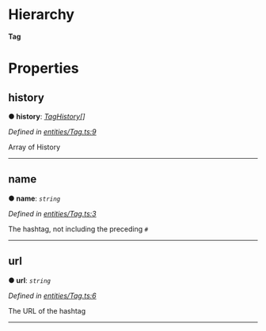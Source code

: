 

# Hierarchy

**Tag**

# Properties

<a id="history"></a>

##  history

**● history**: *[TagHistory](_entities_tag_.taghistory.md)[]*

*Defined in [entities/Tag.ts:9](https://github.com/lagunehq/core/blob/daa242c/src/entities/Tag.ts#L9)*

Array of History

___
<a id="name"></a>

##  name

**● name**: *`string`*

*Defined in [entities/Tag.ts:3](https://github.com/lagunehq/core/blob/daa242c/src/entities/Tag.ts#L3)*

The hashtag, not including the preceding `#`

___
<a id="url"></a>

##  url

**● url**: *`string`*

*Defined in [entities/Tag.ts:6](https://github.com/lagunehq/core/blob/daa242c/src/entities/Tag.ts#L6)*

The URL of the hashtag

___

